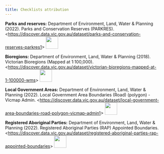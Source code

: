 ```yaml
---
title: Checklists attribution
---
```


**Parks and reserves:**
Department of Environment, Land, Water & Planning (2022). Parks and Conservation Reserves (PARKRES). &lt;https://discover.data.vic.gov.au/dataset/parks-and-conservation-reserves-parkres1&gt; [<img src="https://mirrors.creativecommons.org/presskit/buttons/88x31/svg/by.svg" width="40"/>](https://creativecommons.org/licenses/by/4.0/)

**Bioregions:**
Department of Environment, Land, Water & Planning (2018). Victorian Bioregions (Mapped at 1:100,000). &lt;https://discover.data.vic.gov.au/dataset/victorian-bioregions-mapped-at-1-100000-wms&gt; [<img src="https://mirrors.creativecommons.org/presskit/buttons/88x31/svg/by.svg" width="40"/>](https://creativecommons.org/licenses/by/4.0/)

**Local Government Areas:**
Department of Environment, Land, Water & Planning (2022). Local Government Area Boundaries (Road) (polygon) - Vicmap Admin. &lt;https://discover.data.vic.gov.au/dataset/local-government-area-boundaries-road-polygon-vicmap-admin1&gt; [<img src="https://mirrors.creativecommons.org/presskit/buttons/88x31/svg/by.svg" width="40"/>](https://creativecommons.org/licenses/by/4.0/)

**Registered Aboriginal Parties:**
Department of Environment, Land, Water & Planning (2022). Registered Aboriginal Parties (RAP) Appointed Boundaries. &lt;https://discover.data.vic.gov.au/dataset/registered-aboriginal-parties-rap-appointed-boundaries&gt; [<img src="https://mirrors.creativecommons.org/presskit/buttons/88x31/svg/by.svg" width="40"/>](https://creativecommons.org/licenses/by/4.0/)
